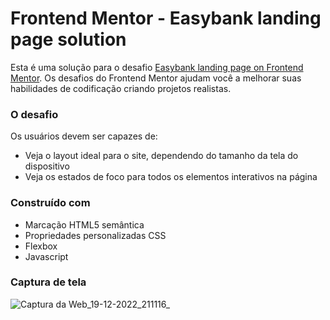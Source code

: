 # Frontend Mentor - Easybank landing page solution

Esta é uma solução para o desafio [Easybank landing page on Frontend Mentor](https://www.frontendmentor.io/challenges/easybank-landing-page-WaUhkoDN). Os desafios do Frontend Mentor ajudam você a melhorar suas habilidades de codificação criando projetos realistas. 

### O desafio

Os usuários devem ser capazes de:

- Veja o layout ideal para o site, dependendo do tamanho da tela do dispositivo
- Veja os estados de foco para todos os elementos interativos na página

### Construído com

- Marcação HTML5 semântica
- Propriedades personalizadas CSS
- Flexbox
- Javascript

### Captura de tela
![Captura da Web_19-12-2022_211116_](https://user-images.githubusercontent.com/57428641/208552321-807a3f5b-4e75-4db3-a9c1-8c1d3ebb81e0.jpeg)

